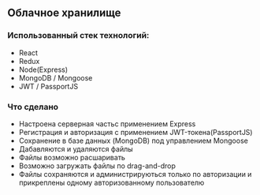 ## Облачное хранилище

### Использованный стек технологий:
- React
- Redux
- Node(Express)
- MongoDB / Mongoose
- JWT / PassportJS

### Что сделано
- Настроена серверная частьс применением Express
- Регистрация и авторизация с применением JWT-токена(PassportJS)
- Сохранение в базе данных (MongoDB) под управлением Mongoose
- Дабавляются и удаляются файлы
- Файлы возможно расшаривать
- Возможно загружать файлы по drag-and-drop
- Файлы сохраняются и администрируються только по авторизации и прикреплены одному авторизованному пользователю
